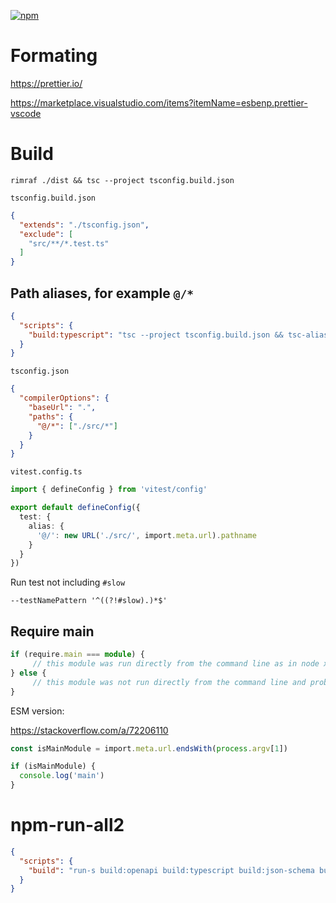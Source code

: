 [![npm](https://img.shields.io/npm/v/express.svg)](https://npmjs.com/package/express)

# Formating

https://prettier.io/


https://marketplace.visualstudio.com/items?itemName=esbenp.prettier-vscode

# Build

`rimraf ./dist && tsc --project tsconfig.build.json`

`tsconfig.build.json`

```json
{
  "extends": "./tsconfig.json",
  "exclude": [
    "src/**/*.test.ts"
  ]
}
```

## Path aliases, for example `@/*`

```json
{
  "scripts": {
    "build:typescript": "tsc --project tsconfig.build.json && tsc-alias"
  }
}
```

`tsconfig.json`

```json
{
  "compilerOptions": {
    "baseUrl": ".",
    "paths": {
      "@/*": ["./src/*"]
    }
  }
}
```

`vitest.config.ts`

```ts
import { defineConfig } from 'vitest/config'

export default defineConfig({
  test: {
    alias: {
      '@/': new URL('./src/', import.meta.url).pathname
    }
  }
})
```

Run test not including `#slow`

`--testNamePattern '^((?!#slow).)*$'`

## Require main

```ts
if (require.main === module) {
     // this module was run directly from the command line as in node xxx.js
} else {
     // this module was not run directly from the command line and probably loaded by something else
}
```

ESM version: 

https://stackoverflow.com/a/72206110

```ts
const isMainModule = import.meta.url.endsWith(process.argv[1])

if (isMainModule) {
  console.log('main')
}
```

# npm-run-all2

```json
{
  "scripts": {
    "build": "run-s build:openapi build:typescript build:json-schema build:union-types"
  }
}
```

